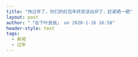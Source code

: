 ```yaml
---
title: "快过年了，你们的红包年终奖该出炉了，赶紧晒一晒"
layout: post
author: "「在下叶良辰」 on 2020-1-16 16:58"
header-style: text
tags:
  - 新闻
  - 过年
---
```


<head></head>
<body>
 <br>
</body>


